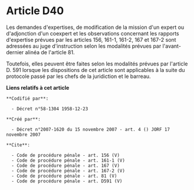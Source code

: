 # Article D40

Les demandes d'expertises, de modification de la mission d'un expert ou d'adjonction d'un coexpert et les observations
concernant les rapports d'expertise prévues par les articles 156, 161-1, 161-2,
167 et 167-2 sont adressées au juge d'instruction selon les modalités prévues par l'avant-dernier alinéa de l'article 81. 

Toutefois, elles peuvent être faites selon les modalités prévues par l'article D. 591 lorsque les dispositions de cet article
sont applicables à la suite du protocole passé par les chefs de la juridiction et le barreau.

**Liens relatifs à cet article**

	**Codifié par**:

	  - Décret n°58-1304 1958-12-23

	**Créé par**:

	  - Décret n°2007-1620 du 15 novembre 2007 - art. 4 () JORF 17 novembre 2007

	**Cite**:

	  - Code de procédure pénale - art. 156 (V)
	  - Code de procédure pénale - art. 161-1 (V)
	  - Code de procédure pénale - art. 167 (V)
	  - Code de procédure pénale - art. 167-2 (V)
	  - Code de procédure pénale - art. 81 (V)
	  - Code de procédure pénale - art. D591 (V)
